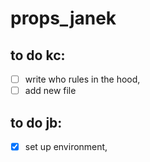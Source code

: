 # props_janek

## to do kc:

- [ ] write who rules in the hood,
- [ ] add new file

## to do jb:

- [x] set up environment,

